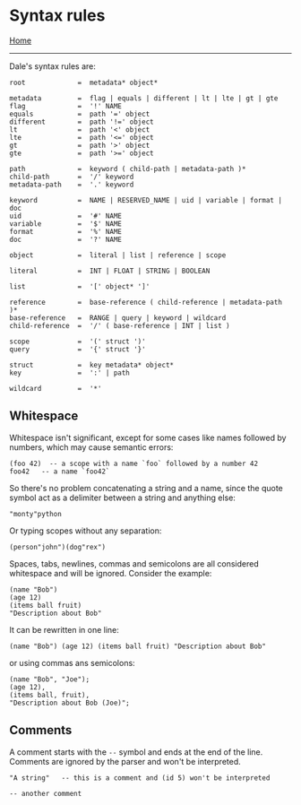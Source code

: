  # Syntax rules

[Home](../README.md)

---

Dale's syntax rules are:

```
root             =  metadata* object*

metadata         =  flag | equals | different | lt | lte | gt | gte
flag             =  '!' NAME
equals           =  path '=' object
different        =  path '!=' object
lt               =  path '<' object
lte              =  path '<=' object
gt               =  path '>' object
gte              =  path '>=' object

path             =  keyword ( child-path | metadata-path )*
child-path       =  '/' keyword
metadata-path    =  '.' keyword

keyword          =  NAME | RESERVED_NAME | uid | variable | format | doc
uid              =  '#' NAME
variable         =  '$' NAME
format           =  '%' NAME
doc              =  '?' NAME

object           =  literal | list | reference | scope

literal          =  INT | FLOAT | STRING | BOOLEAN

list             =  '[' object* ']'

reference        =  base-reference ( child-reference | metadata-path )*
base-reference   =  RANGE | query | keyword | wildcard
child-reference  =  '/' ( base-reference | INT | list )

scope            =  '(' struct ')'
query            =  '{' struct '}'

struct           =  key metadata* object*
key              =  ':' | path

wildcard         =  '*'
```

## Whitespace

Whitespace isn't significant, except for some cases like names followed by numbers, which may cause semantic errors:

```
(foo 42)  -- a scope with a name `foo` followed by a number 42
foo42   -- a name `foo42`
```

So there's no problem concatenating a string and a name, since the quote symbol act as a delimiter between a string and anything else:

```
"monty"python
```

Or typing scopes without any separation:

```
(person"john")(dog"rex")
```

Spaces, tabs, newlines, commas and semicolons are all considered whitespace and will be ignored. Consider the example:

```
(name "Bob")
(age 12)
(items ball fruit)
"Description about Bob"
```

It can be rewritten in one line:

```
(name "Bob") (age 12) (items ball fruit) "Description about Bob"
```

or using commas ans semicolons:

```
(name "Bob", "Joe");
(age 12),
(items ball, fruit),
"Description about Bob (Joe)";
```


## Comments

A comment starts with the `--` symbol and ends at the end of the line. Comments are ignored by the parser and won't be interpreted.

```
"A string"   -- this is a comment and (id 5) won't be interpreted

-- another comment
```
